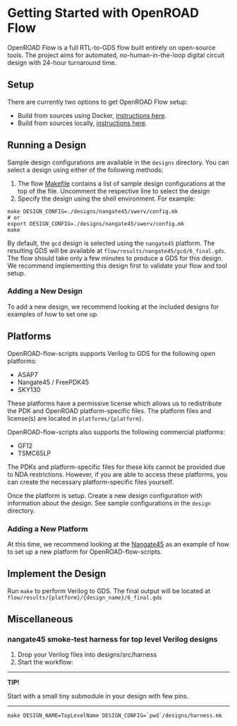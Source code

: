 # Getting Started with OpenROAD Flow

OpenROAD Flow is a full RTL-to-GDS flow built entirely on open-source tools.
The project aims for automated, no-human-in-the-loop digital circuit design
with 24-hour turnaround time.

## Setup

There are currently two options to get OpenROAD Flow setup:

- Build from sources using Docker, [instructions here](./BuildWithDocker.md).
- Build from sources locally, [instructions here](./BuildLocally.md).

## Running a Design

Sample design configurations are available in the `designs` directory.
You can select a design using either of the following methods:

1.  The flow
    [Makefile](https://github.com/The-OpenROAD-Project/OpenROAD-flow-scripts/blob/master/flow/Makefile)
    contains a list of sample design configurations at the top of the
    file. Uncomment the respective line to select the design
2.  Specify the design using the shell environment. For example:

``` shell
make DESIGN_CONFIG=./designs/nangate45/swerv/config.mk
# or
export DESIGN_CONFIG=./designs/nangate45/swerv/config.mk
make
```

By default, the `gcd` design is selected using the
`nangate45` platform. The resulting GDS will be available at
`flow/results/nangate45/gcd/6_final.gds`. The flow should take only a few
minutes to produce a GDS for this design.  We recommend implementing this
design first to validate your flow and tool setup.

### Adding a New Design

To add a new design, we recommend looking at the included designs for
examples of how to set one up.

## Platforms

OpenROAD-flow-scripts supports Verilog to GDS for the following open platforms:

- ASAP7
- Nangate45 / FreePDK45
- SKY130

These platforms have a permissive license which allows us to
redistribute the PDK and OpenROAD platform-specific files. The platform
files and license(s) are located in `platforms/{platform}`.

OpenROAD-flow-scripts also supports the following commercial platforms:

- GF12
- TSMC65LP

The PDKs and platform-specific files for these kits cannot be provided
due to NDA restrictions. However, if you are able to access these
platforms, you can create the necessary platform-specific files
yourself.

Once the platform is setup. Create a new design configuration with
information about the design. See sample configurations in the `design`
directory.

### Adding a New Platform

At this time, we recommend looking at the
[Nangate45](https://github.com/The-OpenROAD-Project/OpenROAD-flow-scripts/tree/master/flow/platforms/nangate45)
as an example of how to set up a new platform for OpenROAD-flow-scripts.

## Implement the Design

Run `make` to perform Verilog to GDS. The final output will be located
at `flow/results/{platform}/{design_name}/6_final.gds`

## Miscellaneous

### nangate45 smoke-test harness for top level Verilog designs

1.  Drop your Verilog files into designs/src/harness
2.  Start the workflow:

---
**TIP!**

Start with a small tiny submodule in your design with few pins.

---

``` shell
make DESIGN_NAME=TopLevelName DESIGN_CONFIG=`pwd`/designs/harness.mk
```
